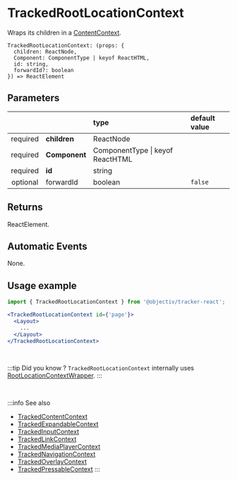 # TrackedRootLocationContext

Wraps its children in a [ContentContext](/taxonomy/reference/location-contexts/ContentContext.md).

```tsx
TrackedRootLocationContext: (props: { 
  children: ReactNode,
  Component: ComponentType | keyof ReactHTML,
  id: string,
  forwardId?: boolean
}) => ReactElement
```

## Parameters
|          |               | type                                 | default value |
|:--------:|:--------------|:-------------------------------------|:--------------|
| required | **children**  | ReactNode                            |               |
| required | **Component** | ComponentType &vert; keyof ReactHTML |               |
| required | **id**        | string                               |               |
| optional | forwardId     | boolean                              | `false`       |

## Returns
ReactElement.

## Automatic Events
None.

## Usage example

```jsx
import { TrackedRootLocationContext } from '@objectiv/tracker-react';
```

```jsx
<TrackedRootLocationContext id={'page'}>
  <Layout>
    ...
  </Layout>
</TrackedRootLocationContext>
```

<br />

:::tip Did you know ?
`TrackedRootLocationContext` internally uses [RootLocationContextWrapper](/tracking/react/api-reference/locationWrappers/RootLocationContextWrapper.md).
:::

<br />

:::info See also
- [TrackedContentContext](/tracking/react/api-reference/trackedContexts/TrackedContentContext.md)
- [TrackedExpandableContext](/tracking/react/api-reference/trackedContexts/TrackedExpandableContext.md)
- [TrackedInputContext](/tracking/react/api-reference/trackedContexts/TrackedInputContext.md)
- [TrackedLinkContext](/tracking/react/api-reference/trackedContexts/TrackedLinkContext.md)
- [TrackedMediaPlayerContext](/tracking/react/api-reference/trackedContexts/TrackedMediaPlayerContext.md)
- [TrackedNavigationContext](/tracking/react/api-reference/trackedContexts/TrackedNavigationContext.md)
- [TrackedOverlayContext](/tracking/react/api-reference/trackedContexts/TrackedOverlayContext.md)
- [TrackedPressableContext](/tracking/react/api-reference/trackedContexts/TrackedPressableContext.md)
:::
